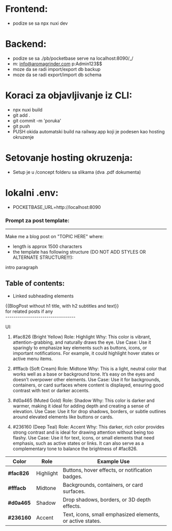 # Frontend:

- podize se sa npx nuxi dev

# Backend:

- podize se sa ./pb/pocketbase serve na localhost:8090/\_/
- m: info@aromagrinder.com p:Admin123$$
- moze da se radi import/export db backup
- moze da se radi export/import db schema

# Koraci za objavljivanje iz CLI:

- npx nuxi build
- git add .
- git commit -m 'poruka'
- git push
- PUSH okida automatski build na railway.app koji je podesen kao hosting okruzenje

# Setovanje hosting okruzenja:

- Setup je u /concept folderu sa slikama (dva .pdf dokumenta)

# lokalni .env:

- POCKETBASE_URL=http://localhost:8090

### Prompt za post template:

---

Make me a blog post on "TOPIC HERE" where:

- length is approx 1500 characters
- the template has following structure (DO NOT ADD STYLES OR ALTERNATE STRUCTURE!!!):

<section>
<p>intro paragraph</p>
<div class='toc'>
<h2>Table of contents:</h2>
<ul>
<li>
<a>Linked subheading elements</a>
</li>
</ul>
</div>
{{BlogPost without h1 title, with h2 subtitles and text}} 
<section>for related posts if any</section> 
</section>
----------------------------------

UI:

1. #fac826 (Bright Yellow)
   Role: Highlight
   Why: This color is vibrant, attention-grabbing, and naturally draws the eye.
   Use Case: Use it sparingly to emphasize key elements such as buttons, icons, or important notifications. For example, it could highlight hover states or active menu items.

2. #fffacb (Soft Cream)
   Role: Midtone
   Why: This is a light, neutral color that works well as a base or background tone. It’s easy on the eyes and doesn’t overpower other elements.
   Use Case: Use it for backgrounds, containers, or card surfaces where content is displayed, ensuring good contrast with text or darker accents.

3. #d0a465 (Muted Gold)
   Role: Shadow
   Why: This color is darker and warmer, making it ideal for adding depth and creating a sense of elevation.
   Use Case: Use it for drop shadows, borders, or subtle outlines around elevated elements like buttons or cards.

4. #236160 (Deep Teal)
   Role: Accent
   Why: This darker, rich color provides strong contrast and is ideal for drawing attention without being too flashy.
   Use Case: Use it for text, icons, or small elements that need emphasis, such as active states or links. It can also serve as a complementary tone to balance the brightness of #fac826.

| **Color**   | **Role**  | **Example Use**                                           |
| ----------- | --------- | --------------------------------------------------------- |
| **#fac826** | Highlight | Buttons, hover effects, or notification badges.           |
| **#fffacb** | Midtone   | Backgrounds, containers, or card surfaces.                |
| **#d0a465** | Shadow    | Drop shadows, borders, or 3D depth effects.               |
| **#236160** | Accent    | Text, icons, small emphasized elements, or active states. |
